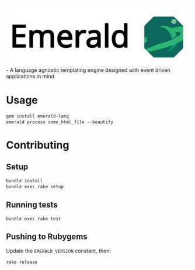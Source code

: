 <img src='emerald-logo.png' alt='Drawing' width='600px' />
- A language agnostic templating engine designed with event driven applications in mind.

# Usage
```
gem install emerald-lang
emerald process some_html_file --beautify
```

# Contributing
## Setup
```
bundle install
bundle exec rake setup
```

## Running tests
```
bundle exec rake test
```
## Pushing to Rubygems
Update the `EMERALD_VERSION` constant, then:

```
rake release
```
